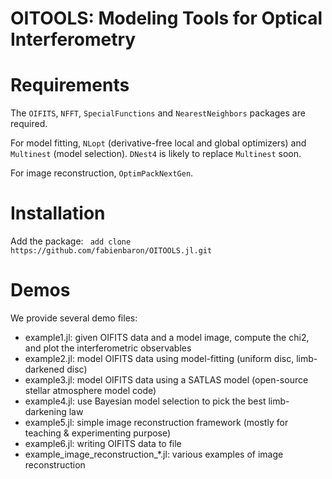 # OITOOLS: Modeling Tools for Optical Interferometry

# Requirements

The ```OIFITS```, ```NFFT```, ```SpecialFunctions``` and ```NearestNeighbors``` packages are required.

For model fitting, ```NLopt``` (derivative-free local and global optimizers) and ```Multinest``` (model selection). ```DNest4``` is likely to replace ```Multinest``` soon.

For image reconstruction, ```OptimPackNextGen```.

# Installation

Add the package:
``` add clone https://github.com/fabienbaron/OITOOLS.jl.git```

# Demos

We provide several demo files:
* example1.jl: given OIFITS data and a model image, compute the chi2, and plot the interferometric observables
* example2.jl: model OIFITS data using model-fitting (uniform disc, limb-darkened disc)
* example3.jl: model OIFITS data using a SATLAS model (open-source stellar atmosphere model code)
* example4.jl: use Bayesian model selection to pick the best limb-darkening law
* example5.jl: simple image reconstruction framework (mostly for teaching & experimenting purpose)
* example6.jl: writing OIFITS data to file
* example_image_reconstruction_*.jl: various examples of image reconstruction